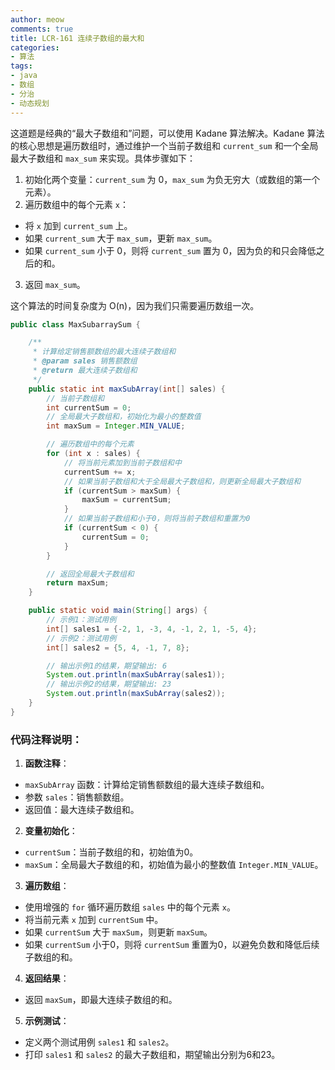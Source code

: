 ```yaml
---
author: meow
comments: true
title: LCR-161 连续子数组的最大和
categories:
- 算法
tags:
- java
- 数组
- 分治
- 动态规划
---
```


这道题是经典的“最大子数组和”问题，可以使用 Kadane 算法解决。Kadane 算法的核心思想是遍历数组时，通过维护一个当前子数组和 `current_sum` 和一个全局最大子数组和 `max_sum` 来实现。具体步骤如下：
1. 初始化两个变量：`current_sum` 为 0，`max_sum` 为负无穷大（或数组的第一个元素）。
2. 遍历数组中的每个元素 `x`：
  - 将 `x` 加到 `current_sum` 上。
  - 如果 `current_sum` 大于 `max_sum`，更新 `max_sum`。
  - 如果 `current_sum` 小于 0，则将 `current_sum` 置为 0，因为负的和只会降低之后的和。
3. 返回 `max_sum`。

这个算法的时间复杂度为 O(n)，因为我们只需要遍历数组一次。

```java
public class MaxSubarraySum {

    /**
     * 计算给定销售额数组的最大连续子数组和
     * @param sales 销售额数组
     * @return 最大连续子数组和
     */
    public static int maxSubArray(int[] sales) {
        // 当前子数组和
        int currentSum = 0;
        // 全局最大子数组和，初始化为最小的整数值
        int maxSum = Integer.MIN_VALUE;

        // 遍历数组中的每个元素
        for (int x : sales) {
            // 将当前元素加到当前子数组和中
            currentSum += x;
            // 如果当前子数组和大于全局最大子数组和，则更新全局最大子数组和
            if (currentSum > maxSum) {
                maxSum = currentSum;
            }
            // 如果当前子数组和小于0，则将当前子数组和重置为0
            if (currentSum < 0) {
                currentSum = 0;
            }
        }

        // 返回全局最大子数组和
        return maxSum;
    }

    public static void main(String[] args) {
        // 示例1：测试用例
        int[] sales1 = {-2, 1, -3, 4, -1, 2, 1, -5, 4};
        // 示例2：测试用例
        int[] sales2 = {5, 4, -1, 7, 8};

        // 输出示例1的结果，期望输出: 6
        System.out.println(maxSubArray(sales1));
        // 输出示例2的结果，期望输出: 23
        System.out.println(maxSubArray(sales2));
    }
}
```

### 代码注释说明：

1. **函数注释**：
  - `maxSubArray` 函数：计算给定销售额数组的最大连续子数组和。
  - 参数 `sales`：销售额数组。
  - 返回值：最大连续子数组和。

2. **变量初始化**：
  - `currentSum`：当前子数组的和，初始值为0。
  - `maxSum`：全局最大子数组的和，初始值为最小的整数值 `Integer.MIN_VALUE`。

3. **遍历数组**：
  - 使用增强的 `for` 循环遍历数组 `sales` 中的每个元素 `x`。
  - 将当前元素 `x` 加到 `currentSum` 中。
  - 如果 `currentSum` 大于 `maxSum`，则更新 `maxSum`。
  - 如果 `currentSum` 小于0，则将 `currentSum` 重置为0，以避免负数和降低后续子数组的和。

4. **返回结果**：
  - 返回 `maxSum`，即最大连续子数组的和。

5. **示例测试**：
  - 定义两个测试用例 `sales1` 和 `sales2`。
  - 打印 `sales1` 和 `sales2` 的最大子数组和，期望输出分别为6和23。
